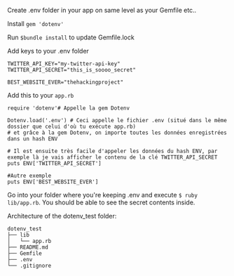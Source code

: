 Create .env folder in your app on same level as your Gemfile etc..

Install `gem 'dotenv'`

Run `$bundle install` to update Gemfile.lock

Add keys to your .env folder
```
TWITTER_API_KEY="my-twitter-api-key"
TWITTER_API_SECRET="this_is_soooo_secret"

BEST_WEBSITE_EVER="thehackingproject"
```

Add this to your `app.rb`
```
require 'dotenv'# Appelle la gem Dotenv

Dotenv.load('.env') # Ceci appelle le fichier .env (situé dans le même dossier que celui d'où tu exécute app.rb)
# et grâce à la gem Dotenv, on importe toutes les données enregistrées dans un hash ENV

# Il est ensuite très facile d'appeler les données du hash ENV, par exemple là je vais afficher le contenu de la clé TWITTER_API_SECRET
puts ENV['TWITTER_API_SECRET']

#Autre exemple 
puts ENV['BEST_WEBSITE_EVER']
```

Go into your folder where you're keeping .env and execute `$ ruby lib/app.rb`. You should be able to see the secret contents inside.

Architecture of the dotenv_test folder:
```
dotenv_test
├── lib
│   └── app.rb
├── README.md
├── Gemfile
├── .env
└── .gitignore
```

